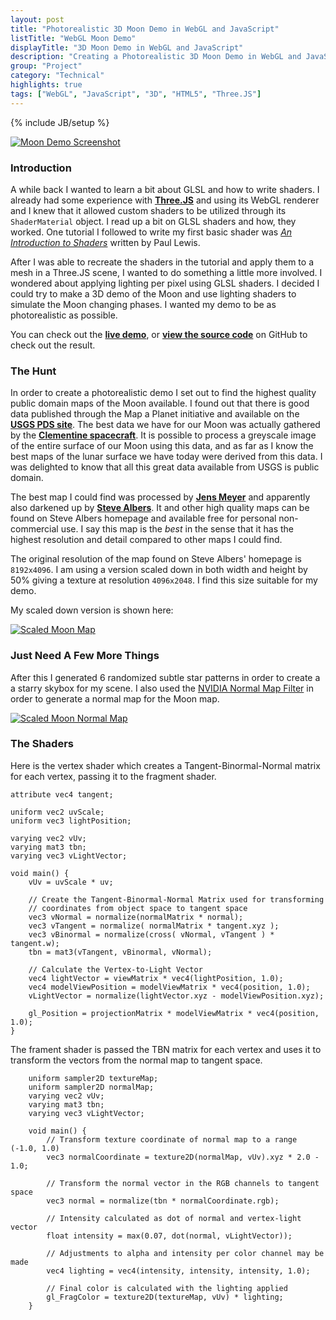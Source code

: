 ```yaml
---
layout: post
title: "Photorealistic 3D Moon Demo in WebGL and JavaScript"
listTitle: "WebGL Moon Demo"
displayTitle: "3D Moon Demo in WebGL and JavaScript"
description: "Creating a Photorealistic 3D Moon Demo in WebGL and JavaScript using Three.JS and GLSL shaders."
group: "Project"
category: "Technical"
highlights: true
tags: ["WebGL", "JavaScript", "3D", "HTML5", "Three.JS"]
---
```

{% include JB/setup %}

[![Moon Demo Screenshot][screen1]][screen1]

### Introduction

A while back I wanted to learn a bit about GLSL and how to write shaders. I
already had some experience with [**Three.JS**][three.js] and using its WebGL
renderer and I knew that it allowed custom shaders to be utilized through its
`ShaderMaterial` object. I read up a bit on GLSL shaders and how,
they worked. One tutorial I followed to write my first basic shader was 
[_An Introduction to Shaders_][html5rocks] written by Paul Lewis.

After I was able to recreate the shaders in the tutorial and apply them to a
mesh in a Three.JS scene, I wanted to do something a little more involved. I
wondered about applying lighting per pixel using GLSL shaders. I decided I could
try to make a 3D demo of the Moon and use lighting shaders to simulate the Moon
changing phases. I wanted my demo to be as photorealistic as possible.

You can check out the [**live demo**][demo], or 
[**view the source code**][repo] on GitHub to check out the result.

### The Hunt

In order to create a photorealistic demo I set out to find the highest quality
public domain maps of the Moon available. I found out that there is good data
published through the Map a Planet initiative and available on the
[**USGS PDS site**][USGS]. The best data we have for our Moon was actually
gathered by the [**Clementine spacecraft**][Clementine]. It is possible to
process a greyscale image of the entire surface of our Moon using this data,
and as far as I know the best maps of the lunar surface we have today were
derived from this data. I was delighted to know that all this great data
available from USGS is public domain.

The best map I could find was processed by [**Jens Meyer**][Jens Meyer] and
apparently also darkened up by [**Steve Albers**][Steve Albers]. It and other
high quality maps can be found on Steve Albers homepage and available free for
personal non-commercial use. I say this map is the _best_ in the sense that it
has the highest resolution and detail compared to other maps I could find.

The original resolution of the map found on Steve Albers' homepage is
`8192x4096`. I am using a version scaled down in both width and height by
50% giving a texture at resolution `4096x2048`. I find this size suitable for
my demo.

My scaled down version is shown here:

[![Scaled Moon Map][scaled_map]][scaled_map]

### Just Need A Few More Things

After this I generated 6 randomized subtle star patterns in order to create a
a starry skybox for my scene. I also used the [NVIDIA Normal Map Filter][nvidia]
in order to generate a normal map for the Moon map.

[![Scaled Moon Normal Map][scaled_normal]][scaled_normal]

### The Shaders

Here is the vertex shader which creates a Tangent-Binormal-Normal matrix for
each vertex, passing it to the fragment shader.

```
attribute vec4 tangent;
        
uniform vec2 uvScale;
uniform vec3 lightPosition;

varying vec2 vUv;
varying mat3 tbn;
varying vec3 vLightVector;

void main() {
    vUv = uvScale * uv;
            
    // Create the Tangent-Binormal-Normal Matrix used for transforming
    // coordinates from object space to tangent space
    vec3 vNormal = normalize(normalMatrix * normal);
    vec3 vTangent = normalize( normalMatrix * tangent.xyz );
    vec3 vBinormal = normalize(cross( vNormal, vTangent ) * tangent.w);
    tbn = mat3(vTangent, vBinormal, vNormal);
        
    // Calculate the Vertex-to-Light Vector 
    vec4 lightVector = viewMatrix * vec4(lightPosition, 1.0);
    vec4 modelViewPosition = modelViewMatrix * vec4(position, 1.0);
    vLightVector = normalize(lightVector.xyz - modelViewPosition.xyz);
    
    gl_Position = projectionMatrix * modelViewMatrix * vec4(position, 1.0);
}
```
The frament shader is passed the TBN matrix for each vertex and uses it to
transform the vectors from the normal map to tangent space.

```
	uniform sampler2D textureMap;
	uniform sampler2D normalMap;     
	varying vec2 vUv;
	varying mat3 tbn;
	varying vec3 vLightVector;

	void main() {
		// Transform texture coordinate of normal map to a range (-1.0, 1.0)
		vec3 normalCoordinate = texture2D(normalMap, vUv).xyz * 2.0 - 1.0;

		// Transform the normal vector in the RGB channels to tangent space
		vec3 normal = normalize(tbn * normalCoordinate.rgb);

		// Intensity calculated as dot of normal and vertex-light vector
		float intensity = max(0.07, dot(normal, vLightVector));

		// Adjustments to alpha and intensity per color channel may be made
		vec4 lighting = vec4(intensity, intensity, intensity, 1.0);

		// Final color is calculated with the lighting applied
		gl_FragColor = texture2D(textureMap, vUv) * lighting;
	}
```

[screen1]: https://raw.github.com/CoryG89/MoonDemo/master/img/screens/screen1.png

[skybox1]: https://raw.github.com/CoryG89/MoonDemo/master/img/starfield/back.png
[skybox2]: https://raw.github.com/CoryG89/MoonDemo/master/img/starfield/front.png
[skybox3]: https://raw.github.com/CoryG89/MoonDemo/master/img/starfield/left.png
[skybox4]: https://raw.github.com/CoryG89/MoonDemo/master/img/starfield/right.png
[skybox5]: https://raw.github.com/CoryG89/MoonDemo/master/img/starfield/top.png
[skybox6]: https://raw.github.com/CoryG89/MoonDemo/master/img/starfield/bottom.png

[repo]: http://github.com/CoryG89/MoonDemo
[demo]: http://coryg89.github.io/MoonDemo
[scaled_map]: https://raw.github.com/CoryG89/MoonDemo/master/img/maps/moon.jpg
[scaled_normal]: https://raw.github.com/CoryG89/MoonDemo/master/img/maps/normal.jpg
[three.js]: http://mrdoob.github.io/three.js
[html5rocks]: http://www.html5rocks.com/en/tutorials/webgl/shaders/
[usgs]: http://pdsmaps.wr.usgs.gov/PDS/public/explorer/html/mmfront.htm
[Steve Albers]: http://laps.noaa.gov/albers/sos/sos.html
[Jens Meyer]: http://home.arcor.de/jimpage/earth.html
[Clementine]: http://en.wikipedia.org/wiki/Clementine_(spacecraft)
[chrome]: https://google.com/chrome
[nvidia]: https://developer.nvidia.com/nvidia-texture-tools-adobe-photoshop